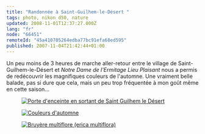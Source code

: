 ```yaml
---
title: "Randonnée à Saint-Guilhem-le-Désert "
tags: photo, nikon d50, nature
updated: 2008-11-01T12:37:27.000Z
lang: "fr"
node: "66451"
remoteId: "45a410705264edba77bc91efa68ed595"
published: 2007-11-04T21:42:44+01:00
---
```


Un peu moins de 3 heures de marche aller-retour entre le village de Saint-Guilhem-le-Désert et *Notre Dame de l'Ermitage Lieu Plaisant* nous a permis de redécouvrir les magnifiques couleurs de l'automne. Une vraiment belle balade, pas si dure que cela, mais un peu trop fréquentée à mon goût même en cette saison...




<figure class="object-center"><a href="/images/porte-d-enceinte-en-sortant-de-saint-guilhem-le-desert.jpg"><img loading="lazy" src="/images/660x/porte-d-enceinte-en-sortant-de-saint-guilhem-le-desert.jpg" alt="Porte d'enceinte en sortant de Saint Guilhem le Désert">
</a></figure>







<figure class="object-center"><a href="/images/couleurs-d-automne.jpg"><img loading="lazy" src="/images/660x/couleurs-d-automne.jpg" alt="Couleurs d'automne">
</a></figure>







<figure class="object-center"><a href="/images/bruyere-multiflore-erica-multiflora.jpg"><img loading="lazy" src="/images/660x/bruyere-multiflore-erica-multiflora.jpg" alt="Bruyère multiflore (erica multiflora)">
</a></figure>




